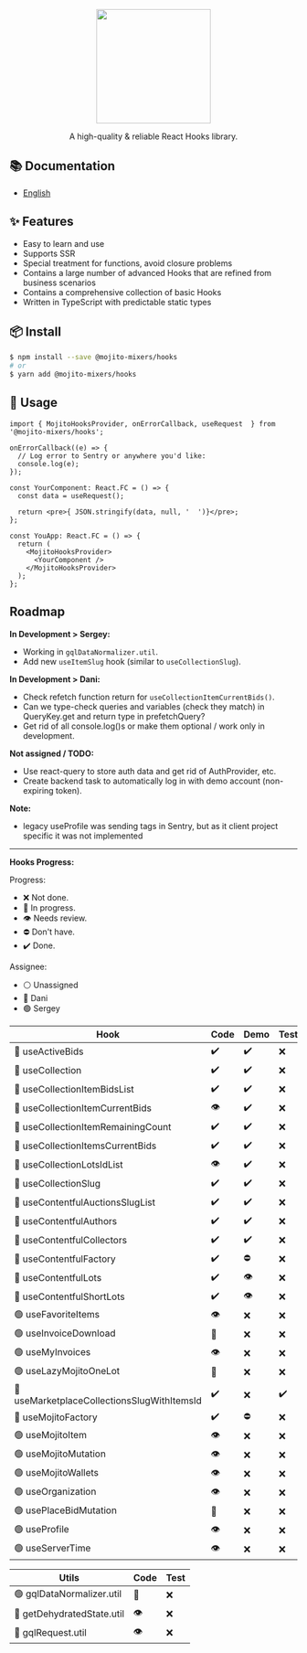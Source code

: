 <p align="center">
  <a href="#">
    <img width="200" src="https://github.com/mojitoinc/mixers/blob/main/public/logo.svg">
  </a>
</p>

<div align="center">
A high-quality & reliable React Hooks library.
</div>

## 📚 Documentation

- [English]()

## ✨ Features

- Easy to learn and use
- Supports SSR
- Special treatment for functions, avoid closure problems
- Contains a large number of advanced Hooks that are refined from business scenarios
- Contains a comprehensive collection of basic Hooks
- Written in TypeScript with predictable static types

## 📦 Install

```bash
$ npm install --save @mojito-mixers/hooks
# or
$ yarn add @mojito-mixers/hooks
```

## 🔨 Usage

```TSX
import { MojitoHooksProvider, onErrorCallback, useRequest  } from '@mojito-mixers/hooks';

onErrorCallback((e) => {
  // Log error to Sentry or anywhere you'd like:
  console.log(e);
});

const YourComponent: React.FC = () => {
  const data = useRequest();

  return <pre>{ JSON.stringify(data, null, '  ')}</pre>;
};

const YouApp: React.FC = () => {
  return (
    <MojitoHooksProvider>
      <YourComponent />
    </MojitoHooksProvider>
  );
};
```

## Roadmap

**In Development > Sergey:**

- Working in `gqlDataNormalizer.util`.
- Add new `useItemSlug` hook (similar to `useCollectionSlug`).

**In Development > Dani:**

- Check refetch function return for `useCollectionItemCurrentBids()`.
- Can we type-check queries and variables (check they match) in QueryKey.get and return type in prefetchQuery?
- Get rid of all console.log()s or make them optional / work only in development.

**Not assigned / TODO:**

- Use react-query to store auth data and get rid of AuthProvider, etc.
- Create backend task to automatically log in with demo account (non-expiring token).

**Note:**

- legacy useProfile was sending tags in Sentry, but as it client project specific it was not implemented

---

**Hooks Progress:**

Progress:

- ❌ Not done.
- 🔨 In progress.
- 👁️ Needs review.
- ⛔ Don't have.
- ✔️ Done.

Assignee:

- ⚪ Unassigned
- 🔵 Dani
- 🟢 Sergey

| Hook                                        | Code | Demo | Test | Docs |
| ------------------------------------------- | ---- | ---- | ---- | ---- |
| 🔵 useActiveBids                            | ✔️   | ✔️   | ❌   | ✔️   |
| 🔵 useCollection                            | ✔️   | ✔️   | ❌   | ✔️   |
| 🔵 useCollectionItemBidsList                | ✔️   | ✔️   | ❌   | ✔️   |
| 🔵 useCollectionItemCurrentBids             | 👁️   | ✔️   | ❌   | ✔️   |
| 🔵 useCollectionItemRemainingCount          | ✔️   | ✔️   | ❌   | ✔️   |
| 🔵 useCollectionItemsCurrentBids            | ✔️   | ✔️   | ❌   | ✔️   |
| 🔵 useCollectionLotsIdList                  | 👁️   | ✔️   | ❌   | ✔️   |
| 🔵 useCollectionSlug                        | ✔️   | ✔️   | ❌   | ✔️   |
| 🔵 useContentfulAuctionsSlugList            | ✔️   | ✔️   | ❌   | 👁️   |
| 🔵 useContentfulAuthors                     | ✔️   | ✔️   | ❌   | ✔️   |
| 🔵 useContentfulCollectors                  | ✔️   | ✔️   | ❌   | ✔️   |
| 🔵 useContentfulFactory                     | ✔️   | ⛔   | ❌   | ✔️   |
| 🔵 useContentfulLots                        | ✔️   | 👁️   | ❌   | ✔️   |
| 🔵 useContentfulShortLots                   | ✔️   | 👁️   | ❌   | ✔️   |
| 🟢 useFavoriteItems                         | 👁️   | ❌   | ❌   | ❌   |
| 🟢 useInvoiceDownload                       | 🔨   | ❌   | ❌   | ❌   |
| 🟢 useMyInvoices                            | 👁️   | ❌   | ❌   | ❌   |
| 🟢 useLazyMojitoOneLot                      | 🔨   | ❌   | ❌   | ❌   |
| 🔵 useMarketplaceCollectionsSlugWithItemsId | ✔️   | ❌   | ✔️   | ✔️   |
| 🔵 useMojitoFactory                         | ✔️   | ⛔   | ❌   | ✔️   |
| 🟢 useMojitoItem                            | 👁️   | ❌   | ❌   | ❌   |
| 🟢 useMojitoMutation                        | 👁️   | ❌   | ❌   | ❌   |
| 🟢 useMojitoWallets                         | 👁️   | ❌   | ❌   | ❌   |
| 🟢 useOrganization                          | 👁️   | ❌   | ❌   | ❌   |
| 🟢 usePlaceBidMutation                      | 🔨   | ❌   | ❌   | ❌   |
| 🟢 useProfile                               | 👁️   | ❌   | ❌   | ❌   |
| 🟢 useServerTime                            | 👁️   | ❌   | ❌   | ❌   |

| Utils                      | Code | Test |
| -------------------------- | ---- | ---- |
| 🟢 gqlDataNormalizer.util  | 🔨   | ❌   |
| 🔵 getDehydratedState.util | 👁️   | ❌   |
| 🔵 gqlRequest.util         | 👁️   | ❌   |
